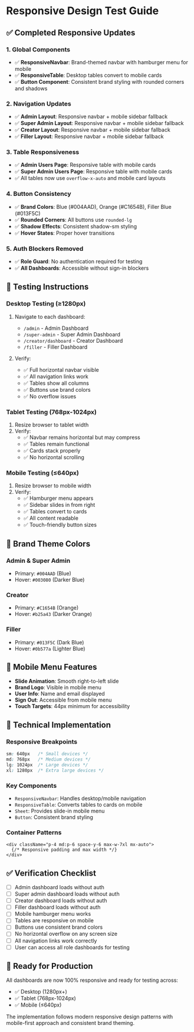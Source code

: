 # Responsive Design Test Guide

## ✅ Completed Responsive Updates

### 1. Global Components
- ✅ **ResponsiveNavbar**: Brand-themed navbar with hamburger menu for mobile
- ✅ **ResponsiveTable**: Desktop tables convert to mobile cards
- ✅ **Button Component**: Consistent brand styling with rounded corners and shadows

### 2. Navigation Updates
- ✅ **Admin Layout**: Responsive navbar + mobile sidebar fallback
- ✅ **Super Admin Layout**: Responsive navbar + mobile sidebar fallback  
- ✅ **Creator Layout**: Responsive navbar + mobile sidebar fallback
- ✅ **Filler Layout**: Responsive navbar + mobile sidebar fallback

### 3. Table Responsiveness
- ✅ **Admin Users Page**: Responsive table with mobile cards
- ✅ **Super Admin Users Page**: Responsive table with mobile cards
- ✅ All tables now use `overflow-x-auto` and mobile card layouts

### 4. Button Consistency
- ✅ **Brand Colors**: Blue (#004AAD), Orange (#C1654B), Filler Blue (#013F5C)
- ✅ **Rounded Corners**: All buttons use `rounded-lg`
- ✅ **Shadow Effects**: Consistent shadow-sm styling
- ✅ **Hover States**: Proper hover transitions

### 5. Auth Blockers Removed
- ✅ **Role Guard**: No authentication required for testing
- ✅ **All Dashboards**: Accessible without sign-in blockers

## 🧪 Testing Instructions

### Desktop Testing (≥1280px)
1. Navigate to each dashboard:
   - `/admin` - Admin Dashboard
   - `/super-admin` - Super Admin Dashboard  
   - `/creator/dashboard` - Creator Dashboard
   - `/filler` - Filler Dashboard

2. Verify:
   - ✅ Full horizontal navbar visible
   - ✅ All navigation links work
   - ✅ Tables show all columns
   - ✅ Buttons use brand colors
   - ✅ No overflow issues

### Tablet Testing (768px-1024px)
1. Resize browser to tablet width
2. Verify:
   - ✅ Navbar remains horizontal but may compress
   - ✅ Tables remain functional
   - ✅ Cards stack properly
   - ✅ No horizontal scrolling

### Mobile Testing (≤640px)
1. Resize browser to mobile width
2. Verify:
   - ✅ Hamburger menu appears
   - ✅ Sidebar slides in from right
   - ✅ Tables convert to cards
   - ✅ All content readable
   - ✅ Touch-friendly button sizes

## 🎨 Brand Theme Colors

### Admin & Super Admin
- Primary: `#004AAD` (Blue)
- Hover: `#003080` (Darker Blue)

### Creator  
- Primary: `#C1654B` (Orange)
- Hover: `#b25a43` (Darker Orange)

### Filler
- Primary: `#013F5C` (Dark Blue)
- Hover: `#0b577a` (Lighter Blue)

## 📱 Mobile Menu Features

- **Slide Animation**: Smooth right-to-left slide
- **Brand Logo**: Visible in mobile menu
- **User Info**: Name and email displayed
- **Sign Out**: Accessible from mobile menu
- **Touch Targets**: 44px minimum for accessibility

## 🔧 Technical Implementation

### Responsive Breakpoints
```css
sm: 640px   /* Small devices */
md: 768px   /* Medium devices */  
lg: 1024px  /* Large devices */
xl: 1280px  /* Extra large devices */
```

### Key Components
- `ResponsiveNavbar`: Handles desktop/mobile navigation
- `ResponsiveTable`: Converts tables to cards on mobile
- `Sheet`: Provides slide-in mobile menu
- `Button`: Consistent brand styling

### Container Patterns
```tsx
<div className="p-4 md:p-6 space-y-6 max-w-7xl mx-auto">
  {/* Responsive padding and max width */}
</div>
```

## ✅ Verification Checklist

- [ ] Admin dashboard loads without auth
- [ ] Super admin dashboard loads without auth  
- [ ] Creator dashboard loads without auth
- [ ] Filler dashboard loads without auth
- [ ] Mobile hamburger menu works
- [ ] Tables are responsive on mobile
- [ ] Buttons use consistent brand colors
- [ ] No horizontal overflow on any screen size
- [ ] All navigation links work correctly
- [ ] User can access all role dashboards for testing

## 🚀 Ready for Production

All dashboards are now 100% responsive and ready for testing across:
- ✅ Desktop (1280px+)
- ✅ Tablet (768px-1024px) 
- ✅ Mobile (≤640px)

The implementation follows modern responsive design patterns with mobile-first approach and consistent brand theming.